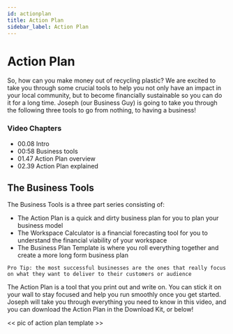 ```yaml
---
id: actionplan
title: Action Plan
sidebar_label: Action Plan
---
```


<style>
:root {
  --highlight: #f090b1;
  --hover: #f090b1;
}
</style>

<div class="videoChapters">
<div class="videoChaptersMain">

# Action Plan

So, how can you make money out of recycling plastic? We are excited to take you through some crucial tools to help you not only have an impact in your local community, but to become financially sustainable so you can do it for a long time. Joseph (our Business Guy) is going to take you through the following three tools to go from nothing, to having a business!

</div>
<div class="videoChaptersSidebar">

### Video Chapters

- 00.08 Intro 
- 00:58 Business tools
- 01.47 Action Plan overview
- 02.39 Action Plan explained

</div>
</div>

## The Business Tools

The Business Tools is a three part series consisting of:

- The Action Plan is a quick and dirty business plan for you to plan your business model
- The Workspace Calculator is a financial forecasting tool for you to understand the financial viability of your workspace
- The Business Plan Template is where you roll everything together and create a more long form business plan

`Pro Tip: the most successful businesses are the ones that really focus on what they want to deliver to their customers or audience`

The Action Plan is a tool that you print out and write on. You can stick it on your wall to stay focused and help you run smoothly once you get started. Joseph will take you through everything you need to know in this video, and you can download the Action Plan in the Download Kit, or below!

<< pic of action plan template >>